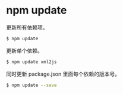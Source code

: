 # npm update

更新所有依赖项。

```bash
$ npm update
```

更新单个依赖。

```bash
$ npm update xml2js
```

同时更新 package.json 里面每个依赖的版本号。

```bash
$ npm update --save
```

